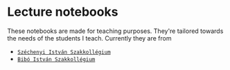 Lecture notebooks
=================

These notebooks are made for teaching purposes. They're tailored towards the needs of the students I teach.
Currently they are from
- [`Széchenyi István Szakkollégium`](http://szisz.hu/)
- [`Bibó István Szakkollégium`](http://bibo.elte.hu/)

